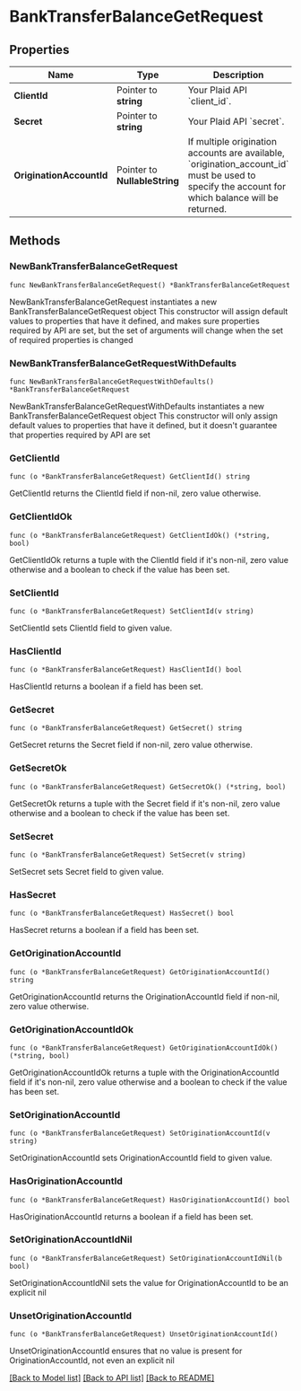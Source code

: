 # BankTransferBalanceGetRequest

## Properties

Name | Type | Description | Notes
------------ | ------------- | ------------- | -------------
**ClientId** | Pointer to **string** | Your Plaid API &#x60;client_id&#x60;. | [optional] 
**Secret** | Pointer to **string** | Your Plaid API &#x60;secret&#x60;. | [optional] 
**OriginationAccountId** | Pointer to **NullableString** | If multiple origination accounts are available, &#x60;origination_account_id&#x60; must be used to specify the account for which balance will be returned. | [optional] 

## Methods

### NewBankTransferBalanceGetRequest

`func NewBankTransferBalanceGetRequest() *BankTransferBalanceGetRequest`

NewBankTransferBalanceGetRequest instantiates a new BankTransferBalanceGetRequest object
This constructor will assign default values to properties that have it defined,
and makes sure properties required by API are set, but the set of arguments
will change when the set of required properties is changed

### NewBankTransferBalanceGetRequestWithDefaults

`func NewBankTransferBalanceGetRequestWithDefaults() *BankTransferBalanceGetRequest`

NewBankTransferBalanceGetRequestWithDefaults instantiates a new BankTransferBalanceGetRequest object
This constructor will only assign default values to properties that have it defined,
but it doesn't guarantee that properties required by API are set

### GetClientId

`func (o *BankTransferBalanceGetRequest) GetClientId() string`

GetClientId returns the ClientId field if non-nil, zero value otherwise.

### GetClientIdOk

`func (o *BankTransferBalanceGetRequest) GetClientIdOk() (*string, bool)`

GetClientIdOk returns a tuple with the ClientId field if it's non-nil, zero value otherwise
and a boolean to check if the value has been set.

### SetClientId

`func (o *BankTransferBalanceGetRequest) SetClientId(v string)`

SetClientId sets ClientId field to given value.

### HasClientId

`func (o *BankTransferBalanceGetRequest) HasClientId() bool`

HasClientId returns a boolean if a field has been set.

### GetSecret

`func (o *BankTransferBalanceGetRequest) GetSecret() string`

GetSecret returns the Secret field if non-nil, zero value otherwise.

### GetSecretOk

`func (o *BankTransferBalanceGetRequest) GetSecretOk() (*string, bool)`

GetSecretOk returns a tuple with the Secret field if it's non-nil, zero value otherwise
and a boolean to check if the value has been set.

### SetSecret

`func (o *BankTransferBalanceGetRequest) SetSecret(v string)`

SetSecret sets Secret field to given value.

### HasSecret

`func (o *BankTransferBalanceGetRequest) HasSecret() bool`

HasSecret returns a boolean if a field has been set.

### GetOriginationAccountId

`func (o *BankTransferBalanceGetRequest) GetOriginationAccountId() string`

GetOriginationAccountId returns the OriginationAccountId field if non-nil, zero value otherwise.

### GetOriginationAccountIdOk

`func (o *BankTransferBalanceGetRequest) GetOriginationAccountIdOk() (*string, bool)`

GetOriginationAccountIdOk returns a tuple with the OriginationAccountId field if it's non-nil, zero value otherwise
and a boolean to check if the value has been set.

### SetOriginationAccountId

`func (o *BankTransferBalanceGetRequest) SetOriginationAccountId(v string)`

SetOriginationAccountId sets OriginationAccountId field to given value.

### HasOriginationAccountId

`func (o *BankTransferBalanceGetRequest) HasOriginationAccountId() bool`

HasOriginationAccountId returns a boolean if a field has been set.

### SetOriginationAccountIdNil

`func (o *BankTransferBalanceGetRequest) SetOriginationAccountIdNil(b bool)`

 SetOriginationAccountIdNil sets the value for OriginationAccountId to be an explicit nil

### UnsetOriginationAccountId
`func (o *BankTransferBalanceGetRequest) UnsetOriginationAccountId()`

UnsetOriginationAccountId ensures that no value is present for OriginationAccountId, not even an explicit nil

[[Back to Model list]](../README.md#documentation-for-models) [[Back to API list]](../README.md#documentation-for-api-endpoints) [[Back to README]](../README.md)


